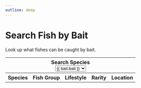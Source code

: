 ```yaml
---
outline: deep
---
```


<script setup>
import { ref } from 'vue'
import { data as fishData } from './fish.data.ts'
import { data as baitData } from './bait.data.ts'

const searchFishgroup = ref("")
const searchLifestyle = ref("")
const searchFishSpecies = ref("")
const searchLocation = ref("")
const searchWater = ref("")

const baitSelected = ref("")

function findBait(baitName) {
  return baitData.find(function(bait, i) {
    if(bait.bait == baitName) {
      return bait.bait
    }
  })
}

function onBaitChange() {
  var baitObj = findBait(baitSelected.value)
  searchFishgroup.value = baitObj.fishgroup.toString()
  searchWater.value = baitObj.water.toString()
  searchFishSpecies.value = baitObj.fishspecies.toString()
  searchLocation.value = baitObj.location.toString()
  searchLifestyle.value = baitObj.lifestyle.toString()
}
</script>

# Search Fish by Bait
Look up what fishes can be caught by bait.

<table>
  <tbody>
    <tr>
      <th colspan="5"><div :class="$style.label">Search Species</div>
        <select :class="$style.inputBox" v-model="baitSelected" @change="onBaitChange()">
          <option disabled value="">Select a bait</option>
          <option v-for="bait in baitData">{{ bait.bait }}</option>
        </select>
      </th>
    </tr>
    <tr>
      <th>Species</th>
      <th>Fish Group</th>
      <th>Lifestyle</th>
      <th>Rarity</th>
      <th>Location</th>
    </tr>
    <template v-for="fish in fishData">
      <tr v-if="((searchFishgroup.toLowerCase().includes(fish.fishgroup.toLowerCase()) || searchFishgroup == '')
      && (searchFishSpecies.toLowerCase().includes(fish.species.toLowerCase()) || searchFishSpecies == '')
      && searchWater.includes(fish.water)
      && fish.location.toLowerCase().includes(searchLocation.toLowerCase())
      && fish.lifestyle.toLowerCase().includes(searchLifestyle.toLowerCase()))
      || (searchFishgroup == '' && searchLifestyle == '' && searchLocation == '' && searchWater == '' && searchFishSpecies == '')">
        <td>{{fish.species}}</td>
        <td>{{fish.fishgroup}}</td>
        <td>{{fish.lifestyle}}</td>
        <td>{{fish.rarity}}</td>
        <td>{{fish.location}}</td>
      </tr>
    </template>
  </tbody>
</table>

<style module>
  .label {
    font-size: x-small;
  }

  .inputBox {
    border: 1px solid var(--vp-c-default-1);
    border-radius: 4px;
    padding: .2em .6em;
  }
</style>